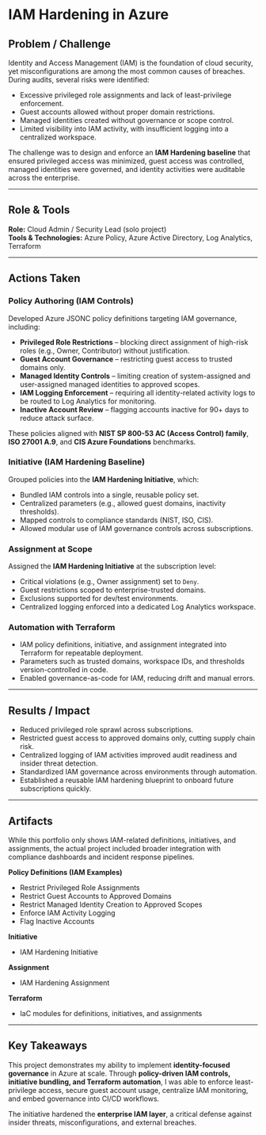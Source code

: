 # IAM Hardening in Azure

## Problem / Challenge

Identity and Access Management (IAM) is the foundation of cloud security, yet misconfigurations are among the most common causes of breaches.  
During audits, several risks were identified:

* Excessive privileged role assignments and lack of least-privilege enforcement.  
* Guest accounts allowed without proper domain restrictions.  
* Managed identities created without governance or scope control.  
* Limited visibility into IAM activity, with insufficient logging into a centralized workspace.  

The challenge was to design and enforce an **IAM Hardening baseline** that ensured privileged access was minimized, guest access was controlled, managed identities were governed, and identity activities were auditable across the enterprise.

---

## Role & Tools

**Role:** Cloud Admin / Security Lead (solo project)  
**Tools & Technologies:** Azure Policy, Azure Active Directory, Log Analytics, Terraform

---

## Actions Taken

### Policy Authoring (IAM Controls)

Developed Azure JSONC policy definitions targeting IAM governance, including:

* **Privileged Role Restrictions** – blocking direct assignment of high-risk roles (e.g., Owner, Contributor) without justification.  
* **Guest Account Governance** – restricting guest access to trusted domains only.  
* **Managed Identity Controls** – limiting creation of system-assigned and user-assigned managed identities to approved scopes.  
* **IAM Logging Enforcement** – requiring all identity-related activity logs to be routed to Log Analytics for monitoring.  
* **Inactive Account Review** – flagging accounts inactive for 90+ days to reduce attack surface.  

These policies aligned with **NIST SP 800-53 AC (Access Control) family**, **ISO 27001 A.9**, and **CIS Azure Foundations** benchmarks.

### Initiative (IAM Hardening Baseline)

Grouped policies into the **IAM Hardening Initiative**, which:  

* Bundled IAM controls into a single, reusable policy set.  
* Centralized parameters (e.g., allowed guest domains, inactivity thresholds).  
* Mapped controls to compliance standards (NIST, ISO, CIS).  
* Allowed modular use of IAM governance controls across subscriptions.

### Assignment at Scope

Assigned the **IAM Hardening Initiative** at the subscription level:

* Critical violations (e.g., Owner assignment) set to `Deny`.  
* Guest restrictions scoped to enterprise-trusted domains.  
* Exclusions supported for dev/test environments.  
* Centralized logging enforced into a dedicated Log Analytics workspace.

### Automation with Terraform

* IAM policy definitions, initiative, and assignment integrated into Terraform for repeatable deployment.  
* Parameters such as trusted domains, workspace IDs, and thresholds version-controlled in code.  
* Enabled governance-as-code for IAM, reducing drift and manual errors.

---

## Results / Impact

* Reduced privileged role sprawl across subscriptions.  
* Restricted guest access to approved domains only, cutting supply chain risk.  
* Centralized logging of IAM activities improved audit readiness and insider threat detection.  
* Standardized IAM governance across environments through automation.  
* Established a reusable IAM hardening blueprint to onboard future subscriptions quickly.

---

## Artifacts

While this portfolio only shows IAM-related definitions, initiatives, and assignments, the actual project included broader integration with compliance dashboards and incident response pipelines.

**Policy Definitions (IAM Examples)**  
* Restrict Privileged Role Assignments  
* Restrict Guest Accounts to Approved Domains  
* Restrict Managed Identity Creation to Approved Scopes  
* Enforce IAM Activity Logging  
* Flag Inactive Accounts

**Initiative**  
* IAM Hardening Initiative  

**Assignment**  
* IAM Hardening Assignment  

**Terraform**  
* IaC modules for definitions, initiatives, and assignments

---

## Key Takeaways

This project demonstrates my ability to implement **identity-focused governance** in Azure at scale. Through **policy-driven IAM controls, initiative bundling, and Terraform automation**, I was able to enforce least-privilege access, secure guest account usage, centralize IAM monitoring, and embed governance into CI/CD workflows.  

The initiative hardened the **enterprise IAM layer**, a critical defense against insider threats, misconfigurations, and external breaches.

